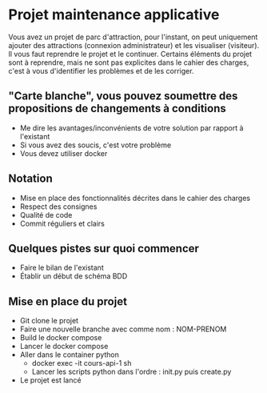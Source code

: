 # Projet maintenance applicative

Vous avez un projet de parc d'attraction, pour l'instant, on peut uniquement ajouter des attractions (connexion administrateur) et les visualiser (visiteur).
Il vous faut reprendre le projet et le continuer.
Certains éléments du projet sont à reprendre, mais ne sont pas explicites dans le cahier des charges, c'est à vous d'identifier les problèmes et de les corriger.

## "Carte blanche", vous pouvez soumettre des propositions de changements à conditions

- Me dire les avantages/inconvénients de votre solution par rapport à l'existant
- Si vous avez des soucis, c'est votre problème
- Vous devez utiliser docker


## Notation

- Mise en place des fonctionnalités décrites dans le cahier des charges
- Respect des consignes
- Qualité de code
- Commit réguliers et clairs

## Quelques pistes sur quoi commencer

- Faire le bilan de l'existant
- Établir un début de schéma BDD

## Mise en place du projet

- Git clone le projet
- Faire une nouvelle branche avec comme nom : NOM-PRENOM
- Build le docker compose
- Lancer le docker compose
- Aller dans le container python
  - docker exec -it cours-api-1 sh
  - Lancer les scripts python dans l'ordre : init.py puis create.py
- Le projet est lancé

